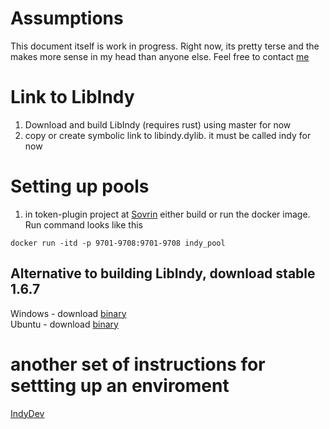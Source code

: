 ﻿# Assumptions
This document itself is work in progress.  Right now, its pretty terse and
the makes more sense in my head than anyone else.  Feel free to contact [me](
matt.raffel@evernym.com)

# Link to LibIndy
1. Download and build LibIndy (requires rust) using master for now
2. copy or create symbolic link to libindy.dylib.  it must be called indy for now

# Setting up pools
1. in token-plugin project at [Sovrin](https://github.com/sovrin-foundation/token-plugin) 
either build or run the docker image.  Run command looks like this
```
docker run -itd -p 9701-9708:9701-9708 indy_pool
```

## Alternative to building LibIndy, download stable 1.6.7
Windows - download [binary](https://repo.sovrin.org/windows/libindy/)  
Ubuntu - download [binary](https://repo.sovrin.org/lib/apt/xenial/)

# another set of instructions for settting up an enviroment
[IndyDev](https://github.com/kdenhartog/indy-dev)